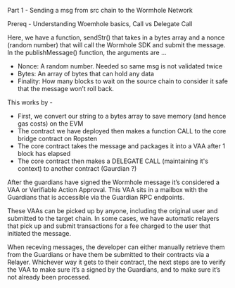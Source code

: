 Part 1 - Sending a msg from src chain to the Wormhole Network 

Prereq - Understanding Woemhole basics, Call vs Delegate Call 

Here, we have a function, sendStr() that takes in a bytes array and a nonce (random number) that 
will call the Wormhole SDK and submit the message. In the publishMessage() function, the arguments are ...

- Nonce: A random number. Needed so same msg is not validated twice
- Bytes: An array of bytes that can hold any data
- Finality: How many blocks to wait on the source chain to consider it safe that the message won’t roll back. 

This works by - 

- First, we convert our string to a bytes array to save memory (and hence gas costs) on the EVM
- The contract we have deployed then makes a function CALL to the core bridge contract on Ropsten 
- The core contract takes the message and packages it into a VAA after 1 block has elapsed 
- The core contract then makes a DELEGATE CALL (maintaining it's context) to another contract (Gaurdian ?)

After the guardians have signed the Wormhole message it’s considered a VAA or Verifiable Action Approval.
This VAA sits in a mailbox with the Guardians that is accessible via the Guardian RPC endpoints.

These VAAs can be picked up by anyone, including the original user and submitted to the target chain. 
In some cases, we have automatic relayers that pick up and submit transactions for a fee charged to 
the user that initiated the message.

When receving messages, the developer can either manually retrieve them from the Guardians or have them 
be submitted to their contracts via a Relayer. Whichever way it gets to their contract, the next steps are to 
verify the VAA to make sure it’s a signed by the Guardians, and to make sure it’s not already been processed.
